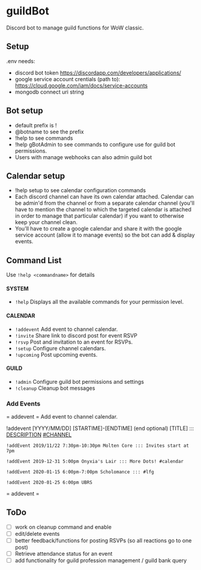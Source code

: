 # guildBot
Discord bot to manage guild functions for WoW classic.

## Setup
.env needs:
* discord bot token https://discordapp.com/developers/applications/
* google service account crentials (path to): https://cloud.google.com/iam/docs/service-accounts
* mongodb connect uri string

## Bot setup
* default prefix is !
* @botname to see the prefix
* !help to see commands
* !help gBotAdmin to see commands to configure use for guild bot permissions.
* Users with manage webhooks can also admin guild bot

## Calendar setup 
* !help setup to see calendar configuration commands
* Each discord channel can have its own calendar attached. Calendar can be admin'd from the channel or from a separate calendar channel (you'll have to mention the channel to which the targeted calendar is attached in order to manage that particular calendar) if you want to otherwise keep your channel clean. 
* You'll have to create a google calendar and share it with the google service account (allow it to manage events) so the bot can add & display events.

## Command List
Use `!help <commandname>` for details
​
#### SYSTEM
* `!help`       Displays all the available commands for your permission level.
​
#### CALENDAR
* `!addevent`   Add event to channel calendar.
* `!invite`    Share link to discord post for event RSVP
* `!rsvp`       Post and invitation to an event for RSVPs.
* `!setup`      Configure channel calendars.
* `!upcoming`   Post upcoming events.
​
#### GUILD
* `!admin`      Configure guild bot permissions and settings
* `!cleanup`    Cleanup bot messages

### Add Events
= addevent = 
Add event to channel calendar.

!addevent [YYYY/MM/DD] [STARTIME]-[ENDTIME] (end optional) [TITLE] ::: [DESCRIPTION](optional) [#CHANNEL](optional)

`!addEvent 2019/11/22 7:30pm-10:30pm Molten Core ::: Invites start at 7pm`

`!addEvent 2019-12-31 5:00pm Onyxia's Lair ::: More Dots! #calendar`

`!addEvent 2020-01-15 6:00pm-7:00pm Scholomance ::: #lfg`

`!addEvent 2020-01-25 6:00pm UBRS`

= addevent =

## ToDo
- [ ] work on cleanup command and enable
- [ ] edit/delete events
- [ ] better feedback/functions for posting RSVPs (so all reactions go to one post)
- [ ] Retrieve attendance status for an event
- [ ] add functionality for guild profession management / guild bank query